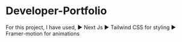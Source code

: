 # Developer-Portfolio

For this project, I have used,
▶️ Next Js
▶️ Tailwind CSS for styling
▶️ Framer-motion for animations
